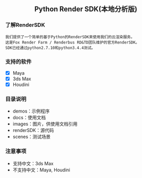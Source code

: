 ## <center> Python Render SDK(本地分析版) </center>

### 了解RenderSDK
    我们提供了一个简单的基于Python的RenderSDK来使用我们的云渲染服务。
    这是Fox Render Farm / Renderbus RD&TD团队维护的官方RenderSDK。
    SDK已经通过python2.7.10和python3.4.4测试。
    
### 支持的软件
- [x] Maya
- [x] 3ds Max
- [x] Houdini

### 目录说明
- demos：示例程序
- docs：使用文档
- images：图片，供使用文档引用
- renderSDK：源代码
- scenes：测试场景

### 注意事项
- 支持中文：3ds Max
- 不支持中文：Maya, Houdini
